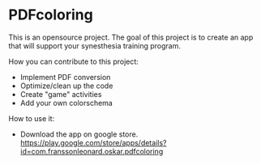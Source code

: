 PDFcoloring
===========
This is an opensource project. The goal of this project is to create an app that will support your synesthesia training program.


How you can contribute to this project:
- Implement PDF conversion
- Optimize/clean up the code 
- Create "game" activities
- Add your own colorschema

How to use it:
- Download the app on google store. 
https://play.google.com/store/apps/details?id=com.franssonleonard.oskar.pdfcoloring

